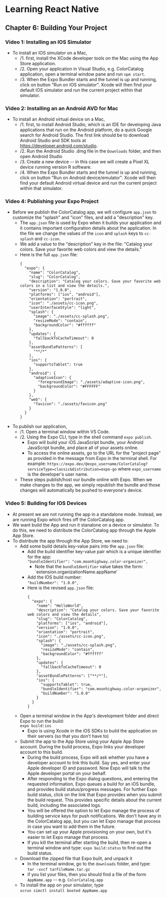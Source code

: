 # Learning React Native
## Chapter 6: Building Your Project
### Video 1: Installing an IOS Simulator
- To install an IOS simulator on a Mac, 
  - /1. first, install the XCode developer tools on the Mac using the App Store application.
  - /2. Open your application in Visual Studio, e.g. ColorCatalog application, open a terminal window pane and run `npm start`. 
  - /3. When the Expo Bundler starts and the tunnel is up and running, click on button "Run on IOS simulator". Xcode will then find your default IOS simulator and run the current project within that simulator.

### Video 2: Installing an an Android AVD for Mac
- To install an Android virtual device on a Mac, 
  - /1. first, to install Android Studio, which is an IDE for developing Java applications that run on the Android platform, do a quick Google search for Android Studio. The first link should be to download Android Studio and SDK tools at <https://developer.android.com/studio>.
  - /2. Run the Android Studio .dmg file in the `Downloads` folder, and then open Android Studio
  - /3. Create a new device -- in this case we will create a Pixel XL device running version R software.
  - /4. When the Expo Bundler starts and the tunnel is up and running, click on button "Run on Android device/emulator". Xcode will then find your default Android virtual device and run the current project within that simulator.

### Video 4: Publishing your Expo Project
- Before we publish the ColorCatalog app, we will configure `app.json` to customize the "splash" and "icon" files, and add a "description" key.
  - The `app.json` file is used by Expo when it builds your application and it contains important configuration details about the application. In the file we change the values of the `icon` and `splash` keys to `cc-splash` and `cc-icon`.
  - We add a value to the "description" key in the file: "Catalog your colors. Save your favorite web colors and view the details."
  - Here is the full `app.json` file:
    ```
    {
      "expo": {
        "name": "ColorCatalog",
        "slug": "ColorCatalog",
        "description": "Catalog your colors. Save your favorite web colors in a list and view the details.",
        "version": "1.0.0",
        "platforms": ["ios", "android"],
        "orientation": "portrait",
        "icon": "./assets/cc-icon.png",
        "userInterfaceStyle": "light",
        "splash": {
          "image": "./assets/cc-splash.png",
          "resizeMode": "contain",
          "backgroundColor": "#ffffff"
        },
        "updates": {
          "fallbackToCacheTimeout": 0
        },
        "assetBundlePatterns": [
          "**/*"
        ],
        "ios": {
          "supportsTablet": true
        },
        "android": {
          "adaptiveIcon": {
            "foregroundImage": "./assets/adaptive-icon.png",
            "backgroundColor": "#FFFFFF"
          }
        },
        "web": {
          "favicon": "./assets/favicon.png"
        }
      }
    }
    ```
- To publish our application, 
  - /1. Open a terminal window within VS Code. 
  - /2. Using the Expo CLI, type in the shell command `expo publish`.
    -  Expo will build your iOS JavaScript bundle, your Android JavaScript bundle, and place all of your assets online. 
    -  To access the online assets, go to the URL for the "project page" as provided in the message from Expo in the terminal shell. For example: `https://expo.dev/@expo_username/ColorCatalog?serviceType=classic&distribution=expo-go` where `expo_username` is the developer's user name.
  -  These steps publish/host our bundle online with Expo. When we make changes to the app, we simply republish the bundle and those changes will automatically be pushed to everyone's device.

### Video 5: Building for IOS Devices
- At present we are not running the app in a standalone mode. Instead, we are running Expo which fires off the ColorCatalog app.
- We want build the App and run it stanalone on a device or simulator. To do this, we need to distribute the ColorCatalog app through the Apple App Store.
- To distribute the app through the App Store, we need to:
  - Add some build details key-value pairs into the `app.json` file:
    - Add the build identifier key-value pair which is a unique identifier for the app:   
      `"bundleIdentifier": "com.moonhighway.color-organizer",`
      - Note that the `bundleIdentifier` value takes the form: `extension.organizationName.appName'
    - Add the IOS build number:   
      `"buildNumber": "1.0.0",`
    - Here is the revised `app.json` file:
      ```
      {
        "expo": {
          "name": "HelloWorld",
          "description": "Catalog your colors. Save your favorite web colors and view the details",
          "slug": "ColorCatalog",
          "platforms": ["ios", "android"],
          "version": "1.0.0",
          "orientation": "portrait",
          "icon": "./assets/cc-icon.png",
          "splash": {
            "image": "./assets/cc-splash.png",
            "resizeMode": "contain",
            "backgroundColor": "#ffffff"
          },
          "updates": {
            "fallbackToCacheTimeout": 0
          },
          "assetBundlePatterns": ["**/*"],
          "ios": {
            "supportsTablet": true,
            "bundleIdentifier": "com.moonhighway.color-organizer",
            "buildNumber": "1.0.0"
          }
        }
      }
      ```
  - Open a terminal window in the App's development folder and direct Expo to run the build:   
    `expo build:ios`
    - Expo is using Xcode in the iOS SDKs to build the application on their servers (so that you don't have to)
  - Submit the app to the App Store using your Apple App Store account. During the build process, Expo links your developer account to this build.
    - During the build process, Expo will ask whether you have a developer account to link this build. Say yes, and enter your Apple developer ID and password. Now Expo will talk to the Apple developer portal on your behalf. 
    - After responding to the Expo dialog questions, and entering the requested information, Expo queues a build for an iOS bundle, and provides build status/progress messages. For further Expo build status, click on the link that Expo provides when you submit the build request. This provides specific details about the current build, including the associated logs.
    - You will be offered the option to let Expo manage the process of building service keys for push notifications. We don't have any in the ColorCatalog app, but you can let Expo manage that process in case you want to add them in the future. 
    - You can set up your Apple provisioning on your own, but it's easier to let Expo manage that process.
    - If you kill the terminal after starting the build, then re-open a terminal window and type: `expo build:status` to find out the build status.
  - Download the zipped file that Expo built, and unpack it
    - In the terminal window, go to the `downloads` folder, and type:   
      `tar -xvcf tarFileName.tar.gz`
    - if you list your files, then you should find a file of the form `AppName.app` -- e.g. `ColorCatalog.app`
  - To install the app on your simulator, type    
    `xcrun simctl install booted AppName.app`
